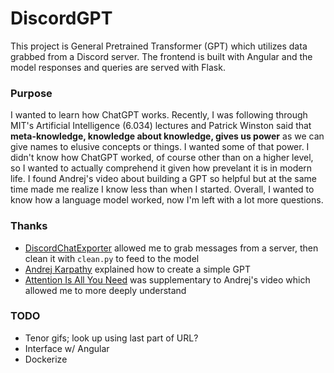 # DiscordGPT
This project is General Pretrained Transformer (GPT) which utilizes data grabbed from a Discord server. The frontend is built with Angular and the model responses and queries are served with Flask.

### Purpose
I wanted to learn how ChatGPT works. Recently, I was following through MIT's Artificial Intelligence (6.034) lectures and Patrick Winston said that **meta-knowledge, knowledge about knowledge, gives us power** as we can give names to elusive concepts or things. I wanted some of that power. I didn't know how ChatGPT worked, of course other than on a higher level, so I wanted to actually comprehend it given how prevelant it is in modern life. I found Andrej's video about building a GPT so helpful but at the same time made me realize I know less than when I started. Overall, I wanted to know how a language model worked, now I'm left with a lot more questions.

### Thanks
- [DiscordChatExporter](https://github.com/Tyrrrz/DiscordChatExporter) allowed me to grab messages from a server, then clean it with `clean.py` to feed to the model
- [Andrej Karpathy](https://youtu.be/kCc8FmEb1nY?si=WB1CDbZFmxV5kxYY) explained how to create a simple GPT
- [Attention Is All You Need](https://arxiv.org/abs/1706.03762) was supplementary to Andrej's video which allowed me to more deeply understand

### TODO
- Tenor gifs; look up using last part of URL?
- Interface w/ Angular
- Dockerize
